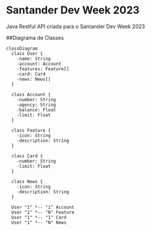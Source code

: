 # Santander Dev Week 2023

Java Restful API criada para o Santander Dev Week 2023

##Diagrama de Classes

```mermaid
classDiagram
  class User {
    -name: String
    -account: Account
    -features: Feature[]
    -card: Card
    -news: News[]
  }

  class Account {
    -number: String
    -agency: String
    -balance: Float
    -limit: Float
  }

  class Feature {
    -icon: String
    -description: String
  }

  class Card {
    -number: String
    -limit: Float
  }

  class News {
    -icon: String
    -description: String
  }

  User "1" *-- "1" Account
  User "1" *-- "N" Feature
  User "1" *-- "1" Card
  User "1" *-- "N" News
```
